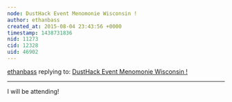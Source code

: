 ```yaml
---
node: DustHack Event Menomonie Wisconsin ! 
author: ethanbass
created_at: 2015-08-04 23:43:56 +0000
timestamp: 1438731836
nid: 11273
cid: 12328
uid: 46902
---
```




[ethanbass](../profile/ethanbass) replying to: [DustHack Event Menomonie Wisconsin ! ](../notes/stevie/10-17-2014/dusthack-event-menomonie-wisconsin)

----
I will be attending!